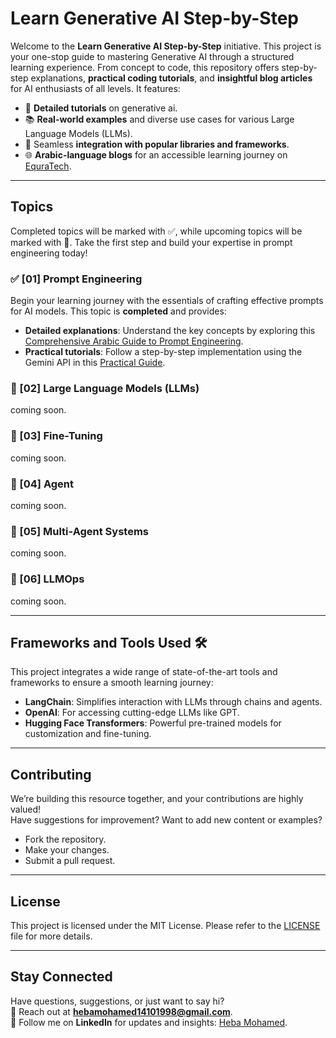 # **Learn Generative AI Step-by-Step**  

Welcome to the **Learn Generative AI Step-by-Step** initiative. This project is your one-stop guide to mastering Generative AI through a structured learning experience. From concept to code, this repository offers step-by-step explanations, **practical coding tutorials**, and **insightful blog articles** for AI enthusiasts of all levels. It features: 

- 🧠 **Detailed tutorials** on generative ai.  
- 📚 **Real-world examples** and diverse use cases for various Large Language Models (LLMs).  
- 🔗 Seamless **integration with popular libraries and frameworks**.  
- 🌐 **Arabic-language blogs** for an accessible learning journey on [EquraTech](https://eqraatech.com/category/artificial-intelligence/).  


---

## **Topics**  
Completed topics will be marked with ✅, while upcoming topics will be marked with 📌. Take the first step and build your expertise in prompt engineering today!

### ✅ [01] Prompt Engineering  

Begin your learning journey with the essentials of crafting effective prompts for AI models. This topic is **completed** and provides:  
- **Detailed explanations**: Understand the key concepts by exploring this [Comprehensive Arabic Guide to Prompt Engineering](https://eqraatech.com/comprehensive-guide-into-prompt-engineering/).  
- **Practical tutorials**: Follow a step-by-step implementation using the Gemini API in this [Practical Guide](https://eqraatech.com/practical-guide-into-prompt-engineering-using-gemini-api/).  

### 📌 [02] Large Language Models (LLMs) 
coming soon.  
<!-- Understand how LLMs work and explore the diverse applications they offer.   -->

### 📌 [03] Fine-Tuning  
coming soon.  
<!-- Learn how to customize LLMs to meet specific requirements.   -->

### 📌 [04] Agent  
coming soon.  
<!-- Dive into the concept of AI agents and their practical implementation.   -->

### 📌 [05] Multi-Agent Systems  
coming soon.  
<!-- Discover how multiple AI agents interact and solve complex problems collaboratively.   -->

### 📌 [06] LLMOps  
coming soon.  
<!-- Master the operational aspects of deploying, maintaining, and scaling LLM-based applications.   -->

---

## **Frameworks and Tools Used** 🛠️  

This project integrates a wide range of state-of-the-art tools and frameworks to ensure a smooth learning journey:  
- **LangChain**: Simplifies interaction with LLMs through chains and agents.  
- **OpenAI**: For accessing cutting-edge LLMs like GPT.  
- **Hugging Face Transformers**: Powerful pre-trained models for customization and fine-tuning.  
<!-- - **Pandas, NumPy, and Matplotlib**: For data analysis and visualization.  
- **Streamlit**: Build interactive applications for showcasing AI models.  
- **FastAPI**: Develop scalable APIs for deploying AI-powered services.  
- **Docker**: Containerize and deploy applications seamlessly.   -->

---

## **Contributing** 

We’re building this resource together, and your contributions are highly valued!  
Have suggestions for improvement? Want to add new content or examples?  

- Fork the repository.  
- Make your changes.  
- Submit a pull request.  

---

## **License**  

This project is licensed under the MIT License. Please refer to the [LICENSE](LICENSE) file for more details.  

---

## **Stay Connected**  

Have questions, suggestions, or just want to say hi?  
📧 Reach out at **[hebamohamed14101998@gmail.com](mailto:hebamohamed14101998@gmail.com)**.  
🌟 Follow me on **LinkedIn** for updates and insights: [Heba Mohamed](https://www.linkedin.com/in/heba-mohamed-14101998/).  
